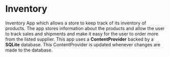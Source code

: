 # Inventory
Inventory App which allows a store to keep track of its inventory of products.
The app stores information about the products and allow the user to track sales and shipments and make it easy for the user to order more from the listed supplier.
This app uses a **ContentProvider** backed by a **SQLite** database. This ContentProvider is updated whenever changes are made to the database.
